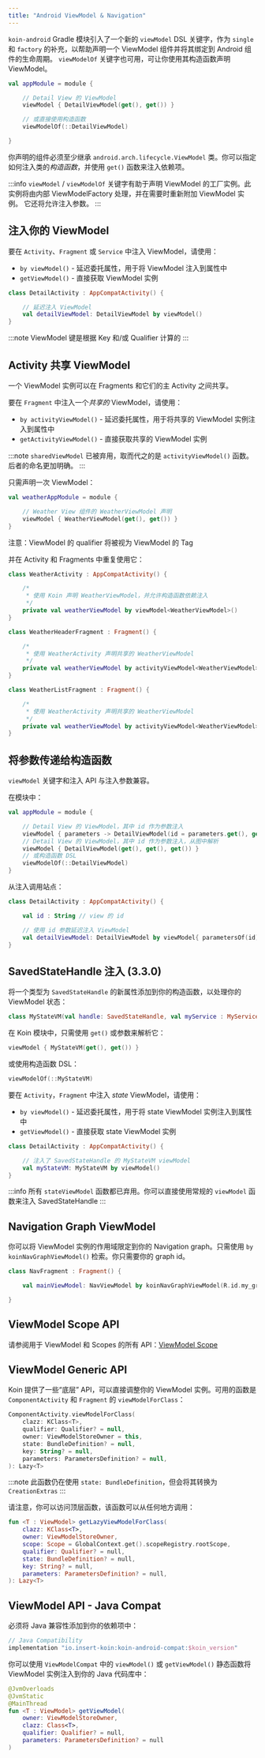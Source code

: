 ```yaml
---
title: "Android ViewModel & Navigation"
---
```

`koin-android` Gradle 模块引入了一个新的 `viewModel` DSL 关键字，作为 `single` 和 `factory` 的补充，以帮助声明一个 ViewModel 组件并将其绑定到 Android 组件的生命周期。 `viewModelOf` 关键字也可用，可让你使用其构造函数声明 ViewModel。

```kotlin
val appModule = module {

    // Detail View 的 ViewModel
    viewModel { DetailViewModel(get(), get()) }

    // 或直接使用构造函数
    viewModelOf(::DetailViewModel)

}
```

你声明的组件必须至少继承 `android.arch.lifecycle.ViewModel` 类。你可以指定如何注入类的*构造函数*，并使用 `get()` 函数来注入依赖项。

:::info
`viewModel` / `viewModelOf` 关键字有助于声明 ViewModel 的工厂实例。此实例将由内部 ViewModelFactory 处理，并在需要时重新附加 ViewModel 实例。
它还将允许注入参数。
:::

## 注入你的 ViewModel

要在 `Activity`、`Fragment` 或 `Service` 中注入 ViewModel，请使用：

* `by viewModel()` - 延迟委托属性，用于将 ViewModel 注入到属性中
* `getViewModel()` - 直接获取 ViewModel 实例

```kotlin
class DetailActivity : AppCompatActivity() {

    // 延迟注入 ViewModel
    val detailViewModel: DetailViewModel by viewModel()
}
```

:::note
ViewModel 键是根据 Key 和/或 Qualifier 计算的
:::

## Activity 共享 ViewModel

一个 ViewModel 实例可以在 Fragments 和它们的主 Activity 之间共享。

要在 `Fragment` 中注入一个*共享的* ViewModel，请使用：

* `by activityViewModel()` - 延迟委托属性，用于将共享的 ViewModel 实例注入到属性中
* `getActivityViewModel()` - 直接获取共享的 ViewModel 实例

:::note
`sharedViewModel` 已被弃用，取而代之的是 `activityViewModel()` 函数。后者的命名更加明确。
:::

只需声明一次 ViewModel：

```kotlin
val weatherAppModule = module {

    // Weather View 组件的 WeatherViewModel 声明
    viewModel { WeatherViewModel(get(), get()) }
}
```

注意：ViewModel 的 qualifier 将被视为 ViewModel 的 Tag

并在 Activity 和 Fragments 中重复使用它：

```kotlin
class WeatherActivity : AppCompatActivity() {

    /*
     * 使用 Koin 声明 WeatherViewModel，并允许构造函数依赖注入
     */
    private val weatherViewModel by viewModel<WeatherViewModel>()
}

class WeatherHeaderFragment : Fragment() {

    /*
     * 使用 WeatherActivity 声明共享的 WeatherViewModel
     */
    private val weatherViewModel by activityViewModel<WeatherViewModel>()
}

class WeatherListFragment : Fragment() {

    /*
     * 使用 WeatherActivity 声明共享的 WeatherViewModel
     */
    private val weatherViewModel by activityViewModel<WeatherViewModel>()
}
```

## 将参数传递给构造函数

`viewModel` 关键字和注入 API 与注入参数兼容。

在模块中：

```kotlin
val appModule = module {

    // Detail View 的 ViewModel，其中 id 作为参数注入
    viewModel { parameters -> DetailViewModel(id = parameters.get(), get(), get()) }
    // Detail View 的 ViewModel，其中 id 作为参数注入，从图中解析
    viewModel { DetailViewModel(get(), get(), get()) }
    // 或构造函数 DSL
    viewModelOf(::DetailViewModel)
}
```

从注入调用站点：

```kotlin
class DetailActivity : AppCompatActivity() {

    val id : String // view 的 id

    // 使用 id 参数延迟注入 ViewModel
    val detailViewModel: DetailViewModel by viewModel{ parametersOf(id)}
}
```

## SavedStateHandle 注入 (3.3.0)

将一个类型为 `SavedStateHandle` 的新属性添加到你的构造函数，以处理你的 ViewModel 状态：

```kotlin
class MyStateVM(val handle: SavedStateHandle, val myService : MyService) : ViewModel()
```

在 Koin 模块中，只需使用 `get()` 或参数来解析它：

```kotlin
viewModel { MyStateVM(get(), get()) }
```

或使用构造函数 DSL：

```kotlin
viewModelOf(::MyStateVM)
```

要在 `Activity`，`Fragment` 中注入 *state* ViewModel，请使用：

* `by viewModel()` - 延迟委托属性，用于将 state ViewModel 实例注入到属性中
* `getViewModel()` - 直接获取 state ViewModel 实例

```kotlin
class DetailActivity : AppCompatActivity() {

    // 注入了 SavedStateHandle 的 MyStateVM viewModel
    val myStateVM: MyStateVM by viewModel()
}
```

:::info
所有 `stateViewModel` 函数都已弃用。你可以直接使用常规的 `viewModel` 函数来注入 SavedStateHandle
:::

## Navigation Graph ViewModel

你可以将 ViewModel 实例的作用域限定到你的 Navigation graph。只需使用 `by koinNavGraphViewModel()` 检索。你只需要你的 graph id。

```kotlin
class NavFragment : Fragment() {

    val mainViewModel: NavViewModel by koinNavGraphViewModel(R.id.my_graph)

}
```

## ViewModel Scope API

请参阅用于 ViewModel 和 Scopes 的所有 API：[ViewModel Scope](/docs/reference/koin-android/scope.md#viewmodel-scope-since-354)

## ViewModel Generic API

Koin 提供了一些“底层” API，可以直接调整你的 ViewModel 实例。可用的函数是 `ComponentActivity` 和 `Fragment` 的 `viewModelForClass`：

```kotlin
ComponentActivity.viewModelForClass(
    clazz: KClass<T>,
    qualifier: Qualifier? = null,
    owner: ViewModelStoreOwner = this,
    state: BundleDefinition? = null,
    key: String? = null,
    parameters: ParametersDefinition? = null,
): Lazy<T>
```

:::note
此函数仍在使用 `state: BundleDefinition`，但会将其转换为 `CreationExtras`
:::

请注意，你可以访问顶层函数，该函数可以从任何地方调用：

```kotlin
fun <T : ViewModel> getLazyViewModelForClass(
    clazz: KClass<T>,
    owner: ViewModelStoreOwner,
    scope: Scope = GlobalContext.get().scopeRegistry.rootScope,
    qualifier: Qualifier? = null,
    state: BundleDefinition? = null,
    key: String? = null,
    parameters: ParametersDefinition? = null,
): Lazy<T>
```

## ViewModel API - Java Compat

必须将 Java 兼容性添加到你的依赖项中：

```groovy
// Java Compatibility
implementation "io.insert-koin:koin-android-compat:$koin_version"
```

你可以使用 `ViewModelCompat` 中的 `viewModel()` 或 `getViewModel()` 静态函数将 ViewModel 实例注入到你的 Java 代码库中：

```kotlin
@JvmOverloads
@JvmStatic
@MainThread
fun <T : ViewModel> getViewModel(
    owner: ViewModelStoreOwner,
    clazz: Class<T>,
    qualifier: Qualifier? = null,
    parameters: ParametersDefinition? = null
)
```